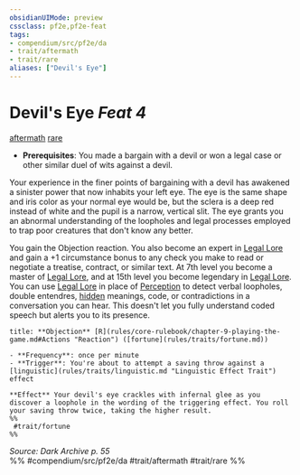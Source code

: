 ```yaml
---
obsidianUIMode: preview
cssclass: pf2e,pf2e-feat
tags:
- compendium/src/pf2e/da
- trait/aftermath
- trait/rare
aliases: ["Devil's Eye"]
---
```

# Devil's Eye  *Feat 4*  
[aftermath](rules/traits/aftermath-da.md "Aftermath Class Trait")  [rare](rules/traits/rare.md "Rare Rarity Trait")  

- **Prerequisites**: You made a bargain with a devil or won a legal case or other similar duel of wits against a devil.

Your experience in the finer points of bargaining with a devil has awakened a sinister power that now inhabits your left eye. The eye is the same shape and iris color as your normal eye would be, but the sclera is a deep red instead of white and the pupil is a narrow, vertical slit. The eye grants you an abnormal understanding of the loopholes and legal processes employed to trap poor creatures that don't know any better.

You gain the Objection reaction. You also become an expert in [Legal Lore](compendium/skills.md#Lore) and gain a +1 circumstance bonus to any check you make to read or negotiate a treatise, contract, or similar text. At 7th level you become a master of [Legal Lore](compendium/skills.md#Lore), and at 15th level you become legendary in [Legal Lore](compendium/skills.md#Lore). You can use [Legal Lore](compendium/skills.md#Lore) in place of [Perception](compendium/skills.md#Perception) to detect verbal loopholes, double entendres, [hidden](rules/conditions.md#Hidden) meanings, code, or contradictions in a conversation you can hear. This doesn't let you fully understand coded speech but alerts you to its presence.

```ad-embed-ability
title: **Objection** [R](rules/core-rulebook/chapter-9-playing-the-game.md#Actions "Reaction") ([fortune](rules/traits/fortune.md))

- **Frequency**: once per minute
- **Trigger**: You're about to attempt a saving throw against a [linguistic](rules/traits/linguistic.md "Linguistic Effect Trait") effect

**Effect** Your devil's eye crackles with infernal glee as you discover a loophole in the wording of the triggering effect. You roll your saving throw twice, taking the higher result.  
%%
 #trait/fortune 
%%
```

*Source: Dark Archive p. 55*  
%% #compendium/src/pf2e/da #trait/aftermath #trait/rare %%